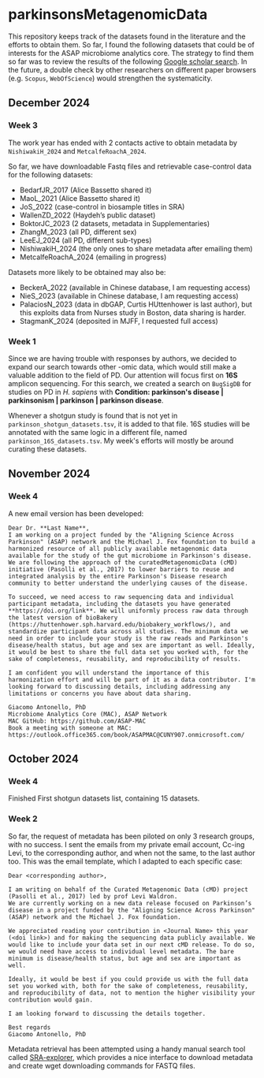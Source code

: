 # parkinsonsMetagenomicData

This repository keeps track of the datasets found in the literature and the efforts to obtain them. So far, I found the following datasets that could be of interests for the ASAP microbiome analytics core. The strategy to find them so far was to review the results of the following [Google scholar search](https://scholar.google.com/scholar?hl=it&as_sdt=0,33&q=“metagenomic*”+AND+"parkinson*"). In the future, a double check by other researchers on different paper browsers (e.g. `Scopus`, `WebOfScience`) would strengthen the systematicity.

## December 2024

### Week 3

The work year has ended with 2 contacts active to obtain metadata by
`NishiwakiH_2024` and `MetcalfeRoachA_2024`. 

So far, we have downloadable Fastq files and retrievable case-control data for 
the following  datasets:
  - BedarfJR_2017 (Alice Bassetto shared it)
  - MaoL_2021 (Alice Bassetto shared it)
  - JoS_2022 (case-control in biosample titles in SRA)
  - WallenZD_2022 (Haydeh’s public dataset)
  - BoktorJC_2023 (2 datasets, metadata in Supplementaries)
  - ZhangM_2023 (all PD, different sex)
  - LeeEJ_2024 (all PD, different sub-types)
  - NishiwakiH_2024 (the only ones to share metadata after emailing them)
  - MetcalfeRoachA_2024 (emailing in progress)

Datasets more likely to be obtained may also be:

  - BeckerA_2022 (available in Chinese database, I am requesting access)
  - NieS_2023 (available in Chinese database, I am requesting access)
  - PalaciosN_2023 (data in dbGAP, Curtis HUttenhower is last author), but this
  exploits data from Nurses study in Boston, data sharing is harder.
  - StagmanK_2024 (deposited in MJFF, I requested full access)

### Week 1

Since we are having trouble with responses by authors, we decided to expand 
our search towards other -omic data, which would still make a valuable addition
to the field of PD. Our attention will focus first on **16S** amplicon sequencing.
For this search, we created a search on `BugSigDB` for studies on PD in *H. sapiens*
with **Condition: parkinson's disease | parkinsonism | parkinson | parkinson disease**.

Whenever a shotgun study is found that is not yet in `parkinson_shotgun_datasets.tsv`, 
it is added to that file. 16S studies will be annotated with the same logic 
in a different file, named `parkinson_16S_datasets.tsv`. My week's efforts will
mostly be around curating these datasets.

## November 2024

### Week 4

A new email version has been developed:

```
Dear Dr. **Last Name**,
I am working on a project funded by the "Aligning Science Across Parkinson" (ASAP) network and the Michael J. Fox foundation to build a harmonized resource of all publicly available metagenomic data available for the study of the gut microbiome in Parkinson's disease. We are following the approach of the curatedMetagenomicData (cMD) initiative (Pasolli et al., 2017) to lower barriers to reuse and integrated analysis by the entire Parkinson's Disease research community to better understand the underlying causes of the disease.
 
To succeed, we need access to raw sequencing data and individual participant metadata, including the datasets you have generated **https://doi.org/link**. We will uniformly process raw data through the latest version of bioBakery (https://huttenhower.sph.harvard.edu/biobakery_workflows/), and standardize participant data across all studies. The minimum data we need in order to include your study is the raw reads and Parkinson's disease/health status, but age and sex are important as well. Ideally, it would be best to share the full data set you worked with, for the sake of completeness, reusability, and reproducibility of results.
 
I am confident you will understand the importance of this harmonization effort and will be part of it as a data contributor. I'm looking forward to discussing details, including addressing any limitations or concerns you have about data sharing.
 
Giacomo Antonello, PhD 
Microbiome Analytics Core (MAC), ASAP Network
MAC GitHub: https://github.com/ASAP-MAC
Book a meeting with someone at MAC: https://outlook.office365.com/book/ASAPMAC@CUNY907.onmicrosoft.com/
```

## October 2024

### Week 4

Finished First shotgun datasets list, containing 15 datasets.

### Week 2

So far, the request of metadata has been piloted on only 3 research groups, with no success. I sent the emails from my private email account, Cc-ing Levi, to the corresponding author, and when not the same, to the last author too. This was the email template, which I adapted to each specific case:

```
Dear <corresponding author>,

I am writing on behalf of the Curated Metagenomic Data (cMD) project (Pasolli et al., 2017) led by prof Levi Waldron.
We are currently working on a new data release focused on Parkinson’s disease in a project funded by the "Aligning Science Across Parkinson" (ASAP) network and the Michael J. Fox foundation.

We appreciated reading your contribution in <Journal Name> this year (<doi link>) and for making the sequencing data publicly available. We would like to include your data set in our next cMD release. To do so, we would need have access to individual level metadata. The bare minimum is disease/health status, but age and sex are important as well.

Ideally, it would be best if you could provide us with the full data set you worked with, both for the sake of completeness, reusability, and reproducibility of data, not to mention the higher visibility your contribution would gain.

I am looking forward to discussing the details together.

Best regards
Giacomo Antonello, PhD
```

Metadata retrieval has been attempted using a handy manual search tool called
[SRA-explorer](https://sra-explorer.info/#), which provides a nice interface
to download metadata and create wget downloading commands for FASTQ files.

